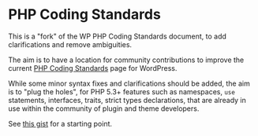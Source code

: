 # PHP Coding Standards

This is a "fork" of the WP PHP Coding Standards document, to add clarifications and remove ambiguities.

The aim is to have a location for community contributions to improve the current [PHP Coding Standards](https://make.wordpress.org/core/handbook/best-practices/coding-standards/php/) page for WordPress.

While some minor syntax fixes and clarifications should be added, the aim is to "plug the holes", for PHP 5.3+ features such as namespaces, `use` statements, interfaces, traits, strict types declarations, that are already in use within the community of plugin and theme developers.

See [this gist](https://gist.github.com/GaryJones/303d8b9ebb2d6a5bb800) for a starting point.
